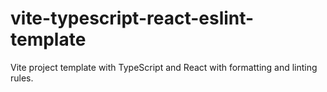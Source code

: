 # vite-typescript-react-eslint-template
Vite project template with TypeScript and React with formatting and linting rules.
